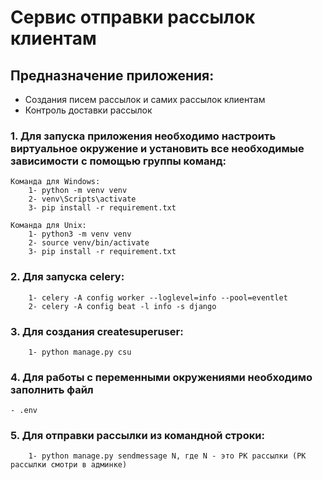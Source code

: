 # Сервис отправки рассылок клиентам

## Предназначение приложения:
- Создания писем рассылок и самих рассылок клиентам 
- Контроль доставки рассылок

### 1. Для запуска приложения необходимо настроить виртуальное окружение и установить все необходимые зависимости с помощью группы команд:
    Команда для Windows:
        1- python -m venv venv
        2- venv\Scripts\activate
        3- pip install -r requirement.txt

    Команда для Unix:
        1- python3 -m venv venv
        2- source venv/bin/activate 
        3- pip install -r requirement.txt

### 2. Для запуска celery:
        1- celery -A config worker --loglevel=info --pool=eventlet
        2- celery -A config beat -l info -s django

### 3. Для создания createsuperuser:
        1- python manage.py csu


### 4. Для работы с переменными окружениями необходимо заполнить файл
    - .env

### 5. Для отправки рассылки из командной строки:
        1- python manage.py sendmessage N, где N - это PK рассылки (PK рассылки смотри в админке)
